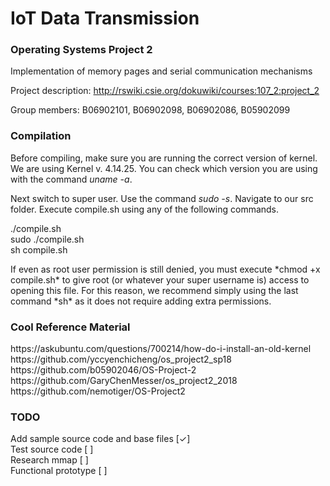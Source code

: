 # IoT Data Transmission
### Operating Systems Project 2
Implementation of memory pages and serial communication mechanisms

Project description: http://rswiki.csie.org/dokuwiki/courses:107_2:project_2

Group members: B06902101, B06902098, B06902086, B05902099

### Compilation
Before compiling, make sure you are running the correct version of kernel. We are using Kernel v. 4.14.25. You can check which version you are using with the command *uname -a*.

Next switch to super user. Use the command *sudo -s*.
Navigate to our src folder. Execute compile.sh using any of the following commands.
<p> ./compile.sh<br>
    sudo ./compile.sh<br>
    sh compile.sh
</p>
If even as root user permission is still denied, you must execute *chmod +x compile.sh* to give root (or whatever your super username is) access to opening this file. For this reason, we recommend simply using the last command *sh* as it does not require adding extra permissions.

### Cool Reference Material
<p>
https://askubuntu.com/questions/700214/how-do-i-install-an-old-kernel<br>
https://github.com/yccyenchicheng/os_project2_sp18<br>
https://github.com/b05902046/OS-Project-2<br>
https://github.com/GaryChenMesser/os_project2_2018<br>
https://github.com/nemotiger/OS-Project2
</p>

### TODO
<p>
  Add sample source code and base files [✓]<br>
  Test source code [ ]<br>
  Research mmap [ ]<br>
  Functional prototype [ ]
</p>
